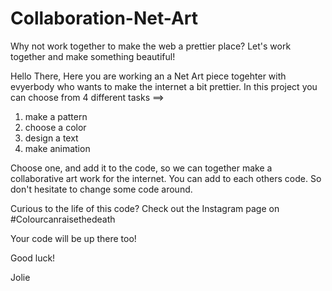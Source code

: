 # Collaboration-Net-Art
Why not work together to make the web a prettier place? Let's work together and make something beautiful! 

Hello There, 
Here you are working an a Net Art piece togehter with evyerbody who wants to make the internet a bit prettier.
In this project you can choose from 4 different tasks ==> 
1. make a pattern 
2. choose a color 
3. design a text
4. make animation

Choose one, and add it to the code, so we can together make a collaborative art work for the internet.
You can add to each others code. So don't hesitate to change some code around. 

Curious to the life of this code? Check out the Instagram page on #Colourcanraisethedeath

Your code will be up there too!

Good luck!

Jolie
